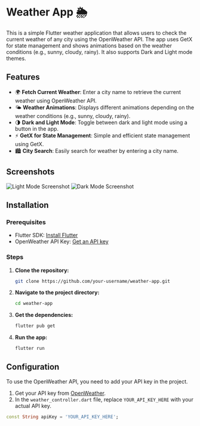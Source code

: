 # Weather App 🌦️

This is a simple Flutter weather application that allows users to check the current weather of any city using the OpenWeather API. The app uses GetX for state management and shows animations based on the weather conditions (e.g., sunny, cloudy, rainy). It also supports Dark and Light mode themes.

## Features

- 🌍 **Fetch Current Weather**: Enter a city name to retrieve the current weather using OpenWeather API.
- 🌤️ **Weather Animations**: Displays different animations depending on the weather conditions (e.g., sunny, cloudy, rainy).
- 🌗 **Dark and Light Mode**: Toggle between dark and light mode using a button in the app.
- ⚡ **GetX for State Management**: Simple and efficient state management using GetX.
- 🏙️ **City Search**: Easily search for weather by entering a city name.

## Screenshots

![Light Mode Screenshot](path_to_light_mode_screenshot)
![Dark Mode Screenshot](path_to_dark_mode_screenshot)

## Installation

### Prerequisites

- Flutter SDK: [Install Flutter](https://flutter.dev/docs/get-started/install)
- OpenWeather API Key: [Get an API key](https://openweathermap.org/api)

### Steps

1. **Clone the repository:**

    ```bash
    git clone https://github.com/your-username/weather-app.git
    ```

2. **Navigate to the project directory:**

    ```bash
    cd weather-app
    ```

3. **Get the dependencies:**

    ```bash
    flutter pub get
    ```

4. **Run the app:**

    ```bash
    flutter run
    ```

## Configuration

To use the OpenWeather API, you need to add your API key in the project.

1. Get your API key from [OpenWeather](https://openweathermap.org/api).
2. In the `weather_controller.dart` file, replace `YOUR_API_KEY_HERE` with your actual API key.

```dart
const String apiKey = 'YOUR_API_KEY_HERE';
